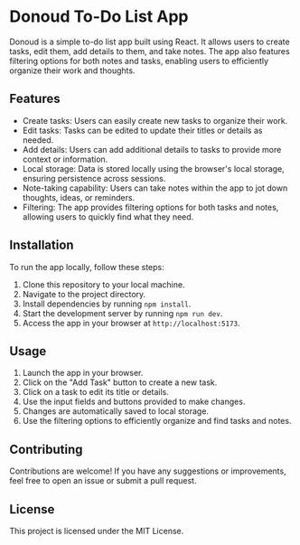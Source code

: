 # Donoud To-Do List App

Donoud is a simple to-do list app built using React. It allows users to create tasks, edit them, add details to them, and take notes. The app also features filtering options for both notes and tasks, enabling users to efficiently organize their work and thoughts.

## Features

- Create tasks: Users can easily create new tasks to organize their work.
- Edit tasks: Tasks can be edited to update their titles or details as needed.
- Add details: Users can add additional details to tasks to provide more context or information.
- Local storage: Data is stored locally using the browser's local storage, ensuring persistence across sessions.
- Note-taking capability: Users can take notes within the app to jot down thoughts, ideas, or reminders.
- Filtering: The app provides filtering options for both tasks and notes, allowing users to quickly find what they need.

## Installation

To run the app locally, follow these steps:

1. Clone this repository to your local machine.
2. Navigate to the project directory.
3. Install dependencies by running `npm install`.
4. Start the development server by running `npm run dev`.
5. Access the app in your browser at `http://localhost:5173`.

## Usage

1. Launch the app in your browser.
2. Click on the "Add Task" button to create a new task.
3. Click on a task to edit its title or details.
4. Use the input fields and buttons provided to make changes.
5. Changes are automatically saved to local storage.
6. Use the filtering options to efficiently organize and find tasks and notes.

## Contributing

Contributions are welcome! If you have any suggestions or improvements, feel free to open an issue or submit a pull request.

## License

This project is licensed under the MIT License.
